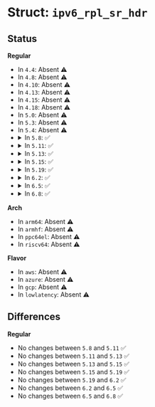 # Struct: <code>ipv6_rpl_sr_hdr</code>

## Status
<b>Regular</b>
<ul>
<li>
In <code>4.4</code>: Absent ⚠️
</li>
<li>
In <code>4.8</code>: Absent ⚠️
</li>
<li>
In <code>4.10</code>: Absent ⚠️
</li>
<li>
In <code>4.13</code>: Absent ⚠️
</li>
<li>
In <code>4.15</code>: Absent ⚠️
</li>
<li>
In <code>4.18</code>: Absent ⚠️
</li>
<li>
In <code>5.0</code>: Absent ⚠️
</li>
<li>
In <code>5.3</code>: Absent ⚠️
</li>
<li>
In <code>5.4</code>: Absent ⚠️
</li>
<li>
<details>
<summary>In <code>5.8</code>: ✅</summary>

```c
struct ipv6_rpl_sr_hdr {
    __u8 nexthdr;
    __u8 hdrlen;
    __u8 type;
    __u8 segments_left;
    __u32 cmpre;
    __u32 cmpri;
    __u32 reserved;
    __u32 pad;
    __u32 reserved1;
    union (anon) segments;
};
```
</details>
</li>
<li>
<details>
<summary>In <code>5.11</code>: ✅</summary>

```c
struct ipv6_rpl_sr_hdr {
    __u8 nexthdr;
    __u8 hdrlen;
    __u8 type;
    __u8 segments_left;
    __u32 cmpre;
    __u32 cmpri;
    __u32 reserved;
    __u32 pad;
    __u32 reserved1;
    union (anon) segments;
};
```
</details>
</li>
<li>
<details>
<summary>In <code>5.13</code>: ✅</summary>

```c
struct ipv6_rpl_sr_hdr {
    __u8 nexthdr;
    __u8 hdrlen;
    __u8 type;
    __u8 segments_left;
    __u32 cmpre;
    __u32 cmpri;
    __u32 reserved;
    __u32 pad;
    __u32 reserved1;
    union (anon) segments;
};
```
</details>
</li>
<li>
<details>
<summary>In <code>5.15</code>: ✅</summary>

```c
struct ipv6_rpl_sr_hdr {
    __u8 nexthdr;
    __u8 hdrlen;
    __u8 type;
    __u8 segments_left;
    __u32 cmpre;
    __u32 cmpri;
    __u32 reserved;
    __u32 pad;
    __u32 reserved1;
    union (anon) segments;
};
```
</details>
</li>
<li>
<details>
<summary>In <code>5.19</code>: ✅</summary>

```c
struct ipv6_rpl_sr_hdr {
    __u8 nexthdr;
    __u8 hdrlen;
    __u8 type;
    __u8 segments_left;
    __u32 cmpre;
    __u32 cmpri;
    __u32 reserved;
    __u32 pad;
    __u32 reserved1;
    union (anon) segments;
};
```
</details>
</li>
<li>
<details>
<summary>In <code>6.2</code>: ✅</summary>

```c
struct ipv6_rpl_sr_hdr {
    __u8 nexthdr;
    __u8 hdrlen;
    __u8 type;
    __u8 segments_left;
    __u32 cmpre;
    __u32 cmpri;
    __u32 reserved;
    __u32 pad;
    __u32 reserved1;
    union (anon) segments;
};
```
</details>
</li>
<li>
<details>
<summary>In <code>6.5</code>: ✅</summary>

```c
struct ipv6_rpl_sr_hdr {
    __u8 nexthdr;
    __u8 hdrlen;
    __u8 type;
    __u8 segments_left;
    __u32 cmpre;
    __u32 cmpri;
    __u32 reserved;
    __u32 pad;
    __u32 reserved1;
    union (anon) segments;
};
```
</details>
</li>
<li>
<details>
<summary>In <code>6.8</code>: ✅</summary>

```c
struct ipv6_rpl_sr_hdr {
    __u8 nexthdr;
    __u8 hdrlen;
    __u8 type;
    __u8 segments_left;
    __u32 cmpre;
    __u32 cmpri;
    __u32 reserved;
    __u32 pad;
    __u32 reserved1;
    union (anon) segments;
};
```
</details>
</li>
</ul>
<b>Arch</b>
<ul>
<li>
In <code>arm64</code>: Absent ⚠️
</li>
<li>
In <code>armhf</code>: Absent ⚠️
</li>
<li>
In <code>ppc64el</code>: Absent ⚠️
</li>
<li>
In <code>riscv64</code>: Absent ⚠️
</li>
</ul>
<b>Flavor</b>
<ul>
<li>
In <code>aws</code>: Absent ⚠️
</li>
<li>
In <code>azure</code>: Absent ⚠️
</li>
<li>
In <code>gcp</code>: Absent ⚠️
</li>
<li>
In <code>lowlatency</code>: Absent ⚠️
</li>
</ul>

## Differences
<b>Regular</b>
<ul>
<li>
No changes between <code>5.8</code> and <code>5.11</code> ✅
</li>
<li>
No changes between <code>5.11</code> and <code>5.13</code> ✅
</li>
<li>
No changes between <code>5.13</code> and <code>5.15</code> ✅
</li>
<li>
No changes between <code>5.15</code> and <code>5.19</code> ✅
</li>
<li>
No changes between <code>5.19</code> and <code>6.2</code> ✅
</li>
<li>
No changes between <code>6.2</code> and <code>6.5</code> ✅
</li>
<li>
No changes between <code>6.5</code> and <code>6.8</code> ✅
</li>
</ul>
